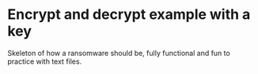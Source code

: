 # Encrypt and decrypt example with a key
Skeleton of how a ransomware should be, fully functional and fun to practice with text files.

